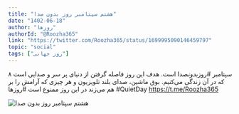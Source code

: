 ```yaml
---
title: "هشتم سپتامبر روز بدون صدا"
date: "1402-06-18"
author: "روزها"
authorId: "@Roozha365"
link: "https://twitter.com/Roozha365/status/1699995090146459797"
topic: "social"
tags: ["روز جهانی"]
---
```


۸ سپتامبر #روز*بدون*صدا است. هدف این روز فاصله گرفتن از دنیای پر سر و صدایی است که در آن زندگی می‌کنیم. بوق ماشین، صدای بلند تلویزیون و هر چیزی که آرامش را بر هم می‌زند در این روز ممنوع است
#روزها
#QuietDay
https://t.me/Roozha365

![هشتم سپتامبر روز بدون صدا](/posts/social/8-sep-rooze-bedoone-seda.webp)
